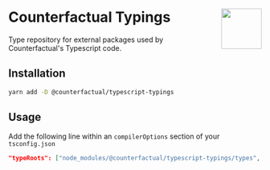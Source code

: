 # Counterfactual Typings <img align="right" src="https://static1.squarespace.com/static/59ee6243268b96cc1fb2b14a/t/5af73bca1ae6cf80fc1cc250/1529369816810/?format=1500w" height="80px" />

Type repository for external packages used by Counterfactual's Typescript code.

## Installation

```bash
yarn add -D @counterfactual/typescript-typings
```

## Usage

Add the following line within an `compilerOptions` section of your `tsconfig.json`

```json
"typeRoots": ["node_modules/@counterfactual/typescript-typings/types", "node_modules/@types"]
```

